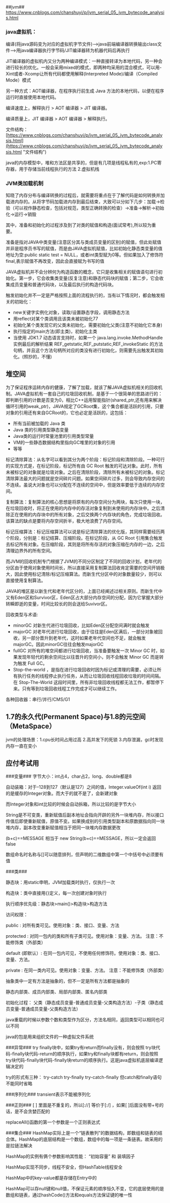 ##
##jvm##
https://www.cnblogs.com/chanshuyi/p/jvm_serial_05_jvm_bytecode_analysis.html

### java虚拟机： ###

编译(将java源码变为对应的虚拟机字节文件)——>java前端编译器转换输出class文件——>用java编译器执行字节码/JIT编译器转为机器代码后再执行

JIT编译器的虚拟机内又分为两种编译模式：一种直接转译为本地代码，另一种会进行较长的优化。一般会采用mixed的模式，即两种均采用的混合模式，可以用-Xint或者-Xcomp让所有代码都使用解释(Interpreted Mode)/编译（Compiled Mode）模式

另一种方式：AOT编译器，在程序执行前生成 Java 方法的本地代码，以便在程序运行时直接使用本地代码。

编译速度上，解释执行 > AOT 编译器 > JIT 编译器。

编译质量上，JIT 编译器 > AOT 编译器 > 解释执行。


文件结构：
[https://www.cnblogs.com/chanshuyi/p/jvm_serial_05_jvm_bytecode_analysis.html](https://www.cnblogs.com/chanshuyi/p/jvm_serial_05_jvm_bytecode_analysis.html "文件结构")

java的内存模型中，堆和方法区是共享的，但是有几项是线程私有的,exp:1.PC寄存器，用于存储当前线程执行的方法 2.虚拟机栈

### JVM类加载机制 ###

知晓了内存分布与编译转换的过程后，就需要将重点在于了解代码是如何转换并加载进内存的。从将字节码加载进内存到最后结束，大致可以分如下几步：加载->检验（可以视作静态检查，包括对规范，类型正确转换的检查）->准备->解析->初始化->运行->销毁

其中，准备和初始化的过程涉及到了对类的赋值和构造(面试常考),所以较为重要。

准备是指对JAVA中类变量(注意区分其与类成员变量的区别)的赋值，但此处赋值并非是程序员书写的赋值，而是由JAVA虚拟机赋值，比如初始化静态类变量的值地址为空:public static test = NULL，或者int类型赋为0等。但如果加入了修饰符final,表示赋值不再改变，因此会直接赋为书写的值

JAVA虚拟机并不会分辨何为构造函数的概念，它只是收集相关的赋值语句进行初始化。第一步，它会收集类变量(反复注意)和静态代码块的赋值；第二步，它会收集成员变量和普通代码块，以及最后执行的构造代码块。

触发初始化并不一定是严格按照上面的流程执行的，当有以下情况时，都会触发相关的初始化：

- new关键字实例化对象，读取/设置静态字段，调用静态方法
- 用reflect对某个类调用且该类未被初始化77
- 初始化某个类发现它的父类未初始化，需要初始化父类(注意不初始化它本身)
- 执行指定的main方法(即主类)，初始化主类
- 当使用 JDK1.7 动态语言支持时，如果一个 java.lang.invoke.MethodHandle实例最后的解析结果 REF_getstatic,REF_putstatic,REF_invokeStatic 的方法句柄，并且这个方法句柄所对应的类没有进行初始化，则需要先出触发其初始化。(照抄的，不懂)

## 堆空间 ##
为了保证程序运转内存的健康，了解了加载，就该了解JAVA虚拟机相关的回收机制。JAVA虚拟机有一套自己的垃圾回收机制，是基于一个很简单的思路进行的：即判断引用的计数是否变为0，相比C++运用智能指针(shared_ptr,还有用来解决循环引用的weak_ptr)，JAVA规定了GCRoot集，这个集合都是活跃的引用，只要对象的引用还有来自GCRoot的，它也必定是活跃的，这包括：

- 所有当前被加载的 Java 类
- Java 类的引用类型静态变量
- Java类的运行时常量池里的引用类型常量
- VM的一些静态数据结构里指向GC堆里的对象的引用
- 等等

标记清除算法：从名字可以看到其分为两个阶段：标记阶段和清除阶段。一种可行的实现方式是，在标记阶段，标记所有由 GC Root 触发的可达对象。此时，所有未被标记的对象就是垃圾对象。之后在清除阶段，清除所有未被标记的对象。标记清除算法最大的问题就是空间碎片问题。如果空间碎片过多，则会导致内存空间的不连续。虽说大对象也可以分配在不连续的空间中，但是效率要低于连续的内存空间。

复制算法：复制算法的核心思想是将原有的内存空间分为两块，每次只使用一块，在垃圾回收时，将正在使用的内存中的存活对象复制到未使用的内存块中。之后清除正在使用的内存块中的所有对象，之后交换两个内存块的角色，完成垃圾回收。该算法的缺点是要将内存空间折半，极大地浪费了内存空间。

标记压缩算法：标记压缩算法可以说是标记清除算法的优化版，其同样需要经历两个阶段，分别是：标记结算、压缩阶段。在标记阶段，从 GC Root 引用集合触发去标记所有对象。在压缩阶段，其则是将所有存活的对象压缩在内存的一边，之后清理边界外的所有空间。

而JVM的回收机制专门根据了JVM的不同分区制定了不同的回收计划，老年代的分区由于使用对象使用时间长，所以直接采用复制算法回收肯定需要的空间开销极大，因此使用标记清除/标记压缩算法。而新生代分区中的对象数量较少，则可以直接使用复制算法。

JAVA的堆区是以新生代和老年代区分的，上面已经阐述过相关原则。而新生代中又有Eden区和Survivor区，Eden区占大部分内存空间的分配，因为它掌握大部分转瞬即逝的变量，时间比较长的则会送给Suvivor区。

回收类型与术语:

- minorGC 对新生代进行垃圾回收，比如Eden区分配空间满时就会触发
- majorGC 对老年代进行垃圾回收，由于往往是Eden区满后，一部分对象被回收，另一部分晋升到老年代，这时如果老年代空间也不足，就会触发majorGC。因此minorGC往往会触发majorGC
- fullGC 对所有的堆空间都进行垃圾回收，当准备要触发一次 Minor GC 时，如果发现年轻代的剩余空间比以往晋升的空间小，则不会触发 Minor GC 而是转为触发 Full GC。
- Stop-the-world ，是指在进行垃圾回收时因为标记或清理的需要，必须让所有执行任务的线程停止执行任务，从而让垃圾回收线程回收垃圾的时间间隔。在 Stop-The-World 这段时间里，所有非垃圾回收线程都无法工作，都暂停下来。只有等到垃圾回收线程工作完成才可以继续工作。

各种回收器：串行/并行/CMS/G1
 
## 1.7的永久代(Permanent Space)与1.8的元空间（MetaSpace） ##


jvm的处理场景：1.cpu长时间占用过高 2.高并发下的死锁 3.内存泄漏，gc时发现内存一直在变小

##
## 应付考试用 ##

###变量###
字节大小：int占4，char占2，long、double都是8

自动装箱：对于–128到127（默认是127）之间的值，Integer.valueOf(int i) 返回的是缓存的Integer对象。而大于的就不是了，会新建对象

而Integer对象和int比较的时候会自动拆箱，所以比较的是字节大小

String是不可变类，重新赋值后副本地址会指向开辟的另外一块堆内存，所以接口传值后即使重新赋值，原值不变。如果换成别的引用类型副本和原数据指向同一块堆内存，副本改变重新赋值相当于把同一块堆内存数据更改

(b+c)==MESSAGE 相当于 new String(b+c)==MESSAGE，所以一定会返回false 

数组命名时名称与[]可以随意排列，但声明的二维数组中第一个中括号中必须要有值

###类###

静态块：用static申明，JVM加载类时执行，仅执行一次 

构造块：类中直接用{}定义，每一次创建对象时执行 

执行顺序优先级：静态块>main()>构造块>构造方法 

访问权限：

public : 对所有类可见。使用对象：类、接口、变量、方法

protected : 对同一包内的类和所有子类可见。使用对象：变量、方法。 注意：不能修饰类（外部类）

default (即默认）: 在同一包内可见，不使用任何修饰符。使用对象：类、接口、变量、方法。

private : 在同一类内可见。使用对象：变量、方法。 注意：不能修饰类（外部类）

抽象类中一定有方法是抽象的，但不一定是所有方法都是抽象的

静态内部类、成员内部类、局部内部类、匿名内部类

初始化过程：
父类（静态成员变量-普通成员变量-父类构造方法）-子类（静态成员变量-普通成员变量-父类构造方法）

java重载的时候以参数个数和类型作为区分，方法名相同，返回类型可以相同也可以不同

java的包是用来组织文件的一种虚拟文件系统



###异常###
try finally块中，如果try有return而finally没有，则会按照 try块代码-finally块代码-return的顺序执行，如果try和finally块都有return，则会按照 try块代码-finally块代码-finally块return的顺序执行。这是java虚拟机底层编译逻辑决定的

try的形式有三种： try-catch try-finally try-catch-finally 但catch和finally语句不能同时省略

###序列化###
transient表示不能被序列化


###正则###
[ ] 里面是不重复的，所以[://] 等价于[:/] ，如果[ ]后面没有带+号的话，是不会贪婪匹配的

replaceAll()函数的第一个参数是一个正则表达式

###集合###
HashMap实际上是一个“链表散列”的数据结构，即数组和链表的结合体。HashMap的底层结构是一个数组，数组中的每一项是一条链表。故采用的是拉链法解决

HashMap的实例有俩个参数影响其性能： “初始容量” 和 装填因子

HashMap实现不同步，线程不安全，但HashTable线程安全

HashMap中的key-value都是存储在Entry中的

HashMap可以存null键和null值，不保证元素的顺序恒久不变，它的底层使用的是数组和链表，通过hashCode()方法和equals方法保证键的唯一性